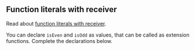 ## Function literals with receiver

Read about [function literals with receiver](https://kotlinlang.org/docs/reference/lambdas.html#function-literals-with-receiver).

You can declare `isEven` and `isOdd` as values, that can be called as extension functions.
Complete the declarations below.